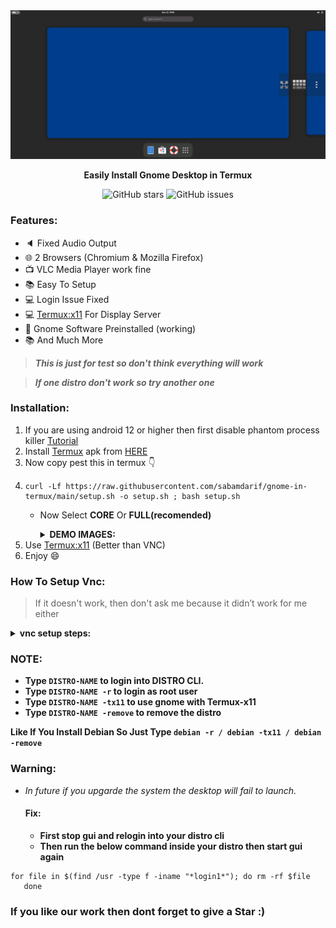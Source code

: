 
<center><img src="images/demo-gnome.png"></center>
<p align="center"><b>Easily Install Gnome Desktop in Termux</b></p>

<div align="center">

![GitHub stars](https://img.shields.io/github/stars/sabamdarif/gnome-in-termux)
![GitHub issues](https://img.shields.io/github/issues/sabamdarif/gnome-in-termux)

</div>

### Features:

- :speaker: Fixed Audio Output
- :globe_with_meridians: 2 Browsers (Chromium & Mozilla Firefox)
- :tv: VLC Media Player work fine
- :books: Easy To Setup
- :computer: Login Issue Fixed
- :computer: [Termux:x11](https://github.com/termux/termux-x11) For Display Server
- :hammer: Gnome Software Preinstalled (working)
- :books: And Much More

> ***This is just for test so don't think everything will work***

> ***If one distro don't work so try another one***

### Installation:
1. If you are using android 12 or higher then first disable phantom process killer [Tutorial](https://termux.xyz/how-to-fix-termux-error-process-completed-signal-9-press-enter/)
2. Install [Termux](https://termux.com) apk from [HERE](https://f-droid.org/en/packages/com.termux/)
3. Now copy pest this in termux 👇
4. 
   ```
   curl -Lf https://raw.githubusercontent.com/sabamdarif/gnome-in-termux/main/setup.sh -o setup.sh ; bash setup.sh
    ```
   - Now Select **CORE** Or **FULL(recomended)**
       <details>
       <summary><b>DEMO IMAGES:</b></summary>

       |CORE|FULL|
       |--|--|
       |![img](/images/core-gnome.png)|![img](/images/full-gnome.png)|
      </details>
5. Use [Termux:x11](https://github.com/termux/termux-x11/releases) (Better than VNC)
6. Enjoy :smile:

### How To Setup Vnc:
> If it doesn't work, then don't ask me because it didn’t work for me either

<details>
       <summary><b>vnc setup steps: </b></summary>
       <b>For Debian Based Distro</b>

      sudo apt install  tigervnc-standalone-server tigervnc-tools -y
<br>

      mkdir -p "$HOME/.vnc"
<br>

      nano $HOME/.vnc/xstartup
<br>

      export XDG_CURRENT_DESKTOP="GNOME"
      gnome-shell --x11 # paste it inside xstartup file
<br>
     
      chmod +x "$HOME/.vnc/xstartup"
<br>
      
      sudo echo "$YOUR_USER_NAME ALL=(ALL) NOPASSWD: /usr/sbin/service dbus start" | sudo tee -a /etc/sudoers
<br>
      
      sudo nano /bin/vncstart
<br>
      
      #!/usr/bin/env bash
      sudo service dbus start
      vncserver -geometry 2580x1080 #Add your screen size
<br>
      
      sudo chmod +x /bin/vncstart
<br>
      
      sudo nano /bin/vncstop
<br>
      
      #!/usr/bin/env bash
      if [ "\$1" == "-f" ]; then
      pkill Xtigervnc
      else
      vncserver -kill :*
      fi
      rm -rf /.vnc/localhost:*.pid
      rm -rf /tmp/.X1-lock
      rm -rf /tmp/.X11-unix/X1
<br>
      
      sudo chmod +x /bin/vncstop
       
</details>

### NOTE:

- **Type `DISTRO-NAME` to login into DISTRO CLI.**
- **Type `DISTRO-NAME -r` to login as root user**
- **Type `DISTRO-NAME -tx11` to use gnome with Termux-x11**
- **Type `DISTRO-NAME -remove` to remove the distro**

**Like If You Install Debian So Just Type `debian -r / debian -tx11 / debian -remove`**

### Warning: 
- *In future if you upgarde the system the desktop will fail to launch.*
  #### Fix:
  - **First stop gui and relogin into your distro cli**
  - **Then run the below command inside your distro then start gui again**
```
for file in $(find /usr -type f -iname "*login1*"); do rm -rf $file
   done
```

### If you like our work then dont forget to give a Star :)
